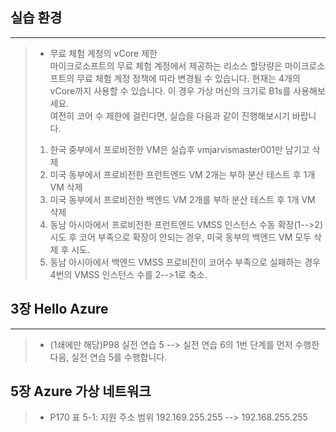 ## 실습 환경
-----------
>+ 무료 체험 계정의 vCore 제한  
마이크로소프트의 무료 체험 계정에서 제공하는 리소스 할당량은 마이크로소프트의 무료 체험 계정 정책에 따라 변경될 수 있습니다.
현재는 4개의 vCore까지 사용할 수 있습니다. 이 경우 가상 머신의 크기로 B1s를 사용해보세요.  
여전히 코어 수 제한에 걸린다면, 실습을 다음과 같이 진행해보시기 바랍니다.  
>1. 한국 중부에서 프로비전한 VM은 실습후 vmjarvismaster001만 남기고 삭제
>2. 미국 동부에서 프로비전한 프런트엔드 VM 2개는 부하 분산 테스트 후 1개 VM 삭제
>3. 미국 동부에서 프로비전한 백엔드 VM 2개를 부하 분산 테스트 후 1개 VM 삭제
>4. 동남 아시아에서 프로비전한 프런트엔드 VMSS 인스턴스 수동 확장(1-->2) 시도 후 코어 부족으로 확장이 안되는 경우, 미국 동부의 백엔드 VM 모두 삭제 후 시도.
>5. 동남 아시아에서 백엔드 VMSS 프로비전이 코어수 부족으로 실패하는 경우 4번의 VMSS 인스턴스 수를 2-->1로 축소.

## 3장 Hello Azure
-----------
>+ (1쇄에만 해당)P98 실전 연습 5 --> 실전 연습 6의 1번 단계를 먼저 수행한 다음, 실전 연습 5를 수행합니다.  

## 5장 Azure 가상 네트워크
>+ P170 표 5-1: 지원 주소 범위 192.169.255.255 --> 192.168.255.255
